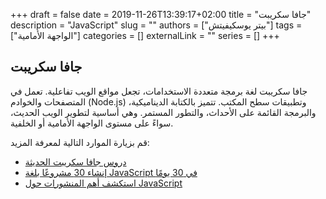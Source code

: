 +++
draft = false
date = 2019-11-26T13:39:17+02:00
title = "جافا سكريبت"
description = "JavaScript"
slug = ""
authors = ["بيتر يوسكيفيتش"]
tags = ["الواجهة الأمامية"]
categories = []
externalLink = ""
series = []
+++

## جافا سكريبت

جافا سكريبت لغة برمجة متعددة الاستخدامات، تجعل مواقع الويب تفاعلية. تعمل في المتصفحات والخوادم (Node.js) وتطبيقات سطح المكتب. تتميز بالكتابة الديناميكية، والبرمجة القائمة على الأحداث، والتطور المستمر. وهي أساسية لتطوير الويب الحديث، سواءً على مستوى الواجهة الأمامية أو الخلفية.

قم بزيارة الموارد التالية لمعرفة المزيد:

- [دروس جافا سكريبت الحديثة](https://javascript.info/)
- [إنشاء 30 مشروعًا بلغة JavaScript في 30 يومًا](https://javascript30.com/)
- [استكشف أهم المنشورات حول JavaScript](https://app.daily.dev/tags/javascript?ref=roadmapsh)

